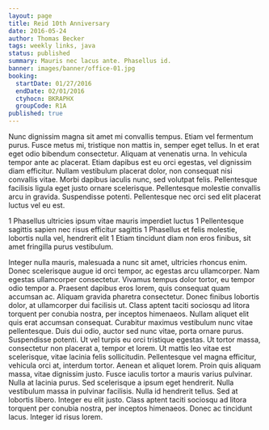 ```yaml
---
layout: page
title: Reid 10th Anniversary
date: 2016-05-24
author: Thomas Becker
tags: weekly links, java
status: published
summary: Mauris nec lacus ante. Phasellus id.
banner: images/banner/office-01.jpg
booking:
  startDate: 01/27/2016
  endDate: 02/01/2016
  ctyhocn: BKRAPHX
  groupCode: R1A
published: true
---
```

Nunc dignissim magna sit amet mi convallis tempus. Etiam vel fermentum purus. Fusce metus mi, tristique non mattis in, semper eget tellus. In et erat eget odio bibendum consectetur. Aliquam at venenatis urna. In vehicula tempor ante ac placerat. Etiam dapibus est eu orci egestas, vel dignissim diam efficitur. Nullam vestibulum placerat dolor, non consequat nisi convallis vitae. Morbi dapibus iaculis nunc, sed volutpat felis. Pellentesque facilisis ligula eget justo ornare scelerisque. Pellentesque molestie convallis arcu in gravida. Suspendisse potenti. Pellentesque nec orci sed elit placerat luctus vel eu est.

1 Phasellus ultricies ipsum vitae mauris imperdiet luctus
1 Pellentesque sagittis sapien nec risus efficitur sagittis
1 Phasellus et felis molestie, lobortis nulla vel, hendrerit elit
1 Etiam tincidunt diam non eros finibus, sit amet fringilla purus vestibulum.

Integer nulla mauris, malesuada a nunc sit amet, ultricies rhoncus enim. Donec scelerisque augue id orci tempor, ac egestas arcu ullamcorper. Nam egestas ullamcorper consectetur. Vivamus tempus dolor tortor, eu tempor odio tempor a. Praesent dapibus eros lorem, quis consequat quam accumsan ac. Aliquam gravida pharetra consectetur. Donec finibus lobortis dolor, at ullamcorper dui facilisis ut. Class aptent taciti sociosqu ad litora torquent per conubia nostra, per inceptos himenaeos. Nullam aliquet elit quis erat accumsan consequat. Curabitur maximus vestibulum nunc vitae pellentesque. Duis dui odio, auctor sed nunc vitae, porta ornare purus. Suspendisse potenti. Ut vel turpis eu orci tristique egestas. Ut tortor massa, consectetur non placerat a, tempor et lorem. Ut mattis leo vitae est scelerisque, vitae lacinia felis sollicitudin. Pellentesque vel magna efficitur, vehicula orci at, interdum tortor.
Aenean et aliquet lorem. Proin quis aliquam massa, vitae dignissim justo. Fusce iaculis tortor a mauris varius pulvinar. Nulla at lacinia purus. Sed scelerisque a ipsum eget hendrerit. Nulla vestibulum massa in pulvinar facilisis. Nulla id hendrerit tellus. Sed at lobortis libero. Integer eu elit justo. Class aptent taciti sociosqu ad litora torquent per conubia nostra, per inceptos himenaeos. Donec ac tincidunt lacus. Integer id risus lorem.
